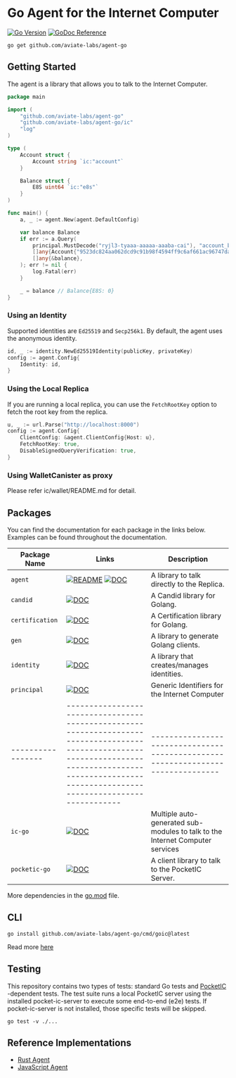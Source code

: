 # Go Agent for the Internet Computer

[![Go Version](https://img.shields.io/github/go-mod/go-version/aviate-labs/agent-go.svg)](https://github.com/aviate-labs/agent-go)
[![GoDoc Reference](https://img.shields.io/badge/godoc-reference-blue.svg)](https://pkg.go.dev/github.com/aviate-labs/agent-go)

```shell
go get github.com/aviate-labs/agent-go
```

## Getting Started

The agent is a library that allows you to talk to the Internet Computer.

```go
package main

import (
	"github.com/aviate-labs/agent-go"
	"github.com/aviate-labs/agent-go/ic"
	"log"
)

type (
	Account struct {
		Account string `ic:"account"`
	}

	Balance struct {
		E8S uint64 `ic:"e8s"`
	}
)

func main() {
	a, _ := agent.New(agent.DefaultConfig)

	var balance Balance
	if err := a.Query(
		principal.MustDecode("ryjl3-tyaaa-aaaaa-aaaba-cai"), "account_balance_dfx",
		[]any{Account{"9523dc824aa062dcd9c91b98f4594ff9c6af661ac96747daef2090b7fe87037d"}},
		[]any{&balance},
	); err != nil {
		log.Fatal(err)
	}

	_ = balance // Balance{E8S: 0}
}

```

### Using an Identity

Supported identities are `Ed25519` and `Secp256k1`. By default, the agent uses the anonymous identity.

```go
id, _ := identity.NewEd25519Identity(publicKey, privateKey)
config := agent.Config{
    Identity: id,
}
```

### Using the Local Replica

If you are running a local replica, you can use the `FetchRootKey` option to fetch the root key from the replica.

```go
u, _ := url.Parse("http://localhost:8000")
config := agent.Config{
    ClientConfig: &agent.ClientConfig{Host: u},
    FetchRootKey: true,
    DisableSignedQueryVerification: true,
}
```

### Using WalletCanister as proxy 
Please refer ic/wallet/README.md for detail.



## Packages

You can find the documentation for each package in the links below. Examples can be found throughout the documentation.

| Package Name      | Links                                                                                                                                                                                                   | Description                                                                     |
| ----------------- | ------------------------------------------------------------------------------------------------------------------------------------------------------------------------------------------------------- | ------------------------------------------------------------------------------- |
| `agent`           | [![README](https://img.shields.io/badge/-README-green)](https://github.com/aviate-labs/agent-go) [![DOC](https://img.shields.io/badge/-DOC-blue)](https://pkg.go.dev/github.com/aviate-labs/agent-go)   | A library to talk directly to the Replica.                                      |
| `candid`          | [![DOC](https://img.shields.io/badge/-DOC-blue)](https://pkg.go.dev/github.com/aviate-labs/agent-go/candid)                                                                                             | A Candid library for Golang.                                                    |
| `certification`   | [![DOC](https://img.shields.io/badge/-DOC-blue)](https://pkg.go.dev/github.com/aviate-labs/agent-go/certificate)                                                                                        | A Certification library for Golang.                                             |
| `gen`             | [![DOC](https://img.shields.io/badge/-DOC-blue)](https://pkg.go.dev/github.com/aviate-labs/agent-go/gen)                                                                                                | A library to generate Golang clients.                                           |
| `identity`        | [![DOC](https://img.shields.io/badge/-DOC-blue)](https://pkg.go.dev/github.com/aviate-labs/agent-go/identity)                                                                                           | A library that creates/manages identities.                                      |
| `principal`       | [![DOC](https://img.shields.io/badge/-DOC-blue)](https://pkg.go.dev/github.com/aviate-labs/agent-go/principal)                                                                                          | Generic Identifiers for the Internet Computer                                   |
| ----------------- | ------------------------------------------------------------------------------------------------------------------------------------------------------------------------------------------------------- | ------------------------------------------------------------------------------- |
| `ic-go`           | [![DOC](https://img.shields.io/badge/-DOC-blue)](https://pkg.go.dev/github.com/aviate-labs/ic-go)                                                                                                       | Multiple auto-generated sub-modules to talk to the Internet Computer services   |
| `pocketic-go`     | [![DOC](https://img.shields.io/badge/-DOC-blue)](https://pkg.go.dev/github.com/aviate-labs/pocketic-go)                                                                                                 | A client library to talk to the PocketIC Server.                                |

More dependencies in the [go.mod](./go.mod) file.

## CLI

```shell
go install github.com/aviate-labs/agent-go/cmd/goic@latest
```

Read more [here](cmd/goic/README.md)

## Testing

This repository contains two types of tests: standard Go tests and [PocketIC](https://github.com/dfinity/pocketic)
-dependent tests. The test suite runs a local PocketIC server using the installed pocket-ic-server to execute some
end-to-end (e2e) tests. If pocket-ic-server is not installed, those specific tests will be skipped.

```shell
go test -v ./...
```

## Reference Implementations

- [Rust Agent](https://github.com/dfinity/agent-rs/)
- [JavaScript Agent](https://github.com/dfinity/agent-js/)
